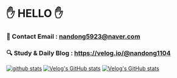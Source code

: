 
# ✋ HELLO ✋ 

### 📧 Contact Email : nandong5923@naver.com
### 🔍 Study & Daily Blog : https://velog.io/@nandong1104
[![github stats](https://github-readme-stats.vercel.app/api?username=khyojun&show_icons=true&hide_border=False)](https://velog.io/@nandong1104)
[![Velog's GitHub stats](https://velog-readme-stats.vercel.app/api?name=nandong1104)](https://github.com/eungyeole/velog-readme-stats)
[![Velog's GitHub stats](https://velog-readme-stats.vercel.app/api/list?name=khyojun)](https://velog.io/@nandong1104) 

